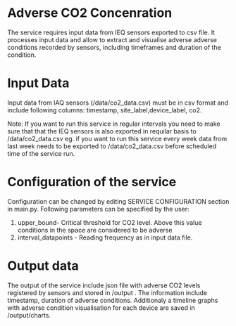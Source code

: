# Adverse CO2 Concenration

The service requires input data from IEQ sensors exported to csv file. It processes input data and allow to extract and visualise adverse adverse conditions recorded by sensors, including timeframes and duration of the condition. 


# Input Data 

Input data from IAQ sensors (/data/co2_data.csv) must be in csv format and include following columns: timestamp, site_label,device_label, co2. <br />

Note: If you want to run this service in regular intervals you need to make sure that that the IEQ sensors  is also exported in requilar basis to /data/co2_data.csv
eg. if you want to run this service every week data from last week needs to be exported to /data/co2_data.csv before scheduled time of the service run. 


# Configuration of the service 

Configuration can be changed by editing SERVICE CONFIGURATION section in main.py. Following parameters can be specified by the user: 

1. upper_bound- Critical threshold for CO2 level. Above this value conditions in the space are considered to be adverse
2. interval_datapoints -  Reading frequency as in input data file. 


# Output data

The output of the service include json file with adverse CO2 levels registered by sensors and stored in /output . The information include timestamp, duration of adverse conditions. Additionaly a timeline graphs with adverse condition visualisation for each device are saved in /output/charts.  
